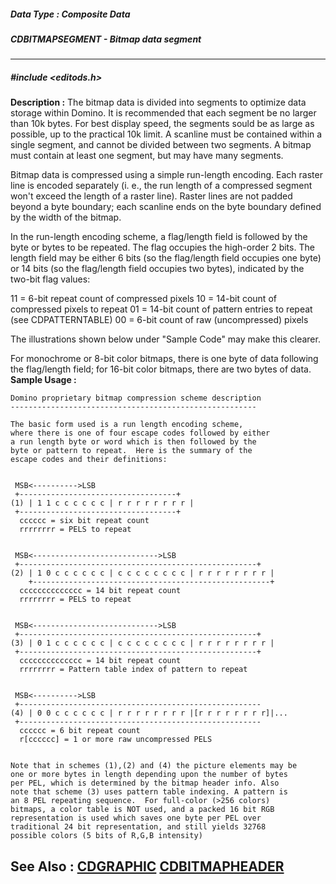 ##### Data Type : Composite Data
##### CDBITMAPSEGMENT - Bitmap data segment
---
##### #include <editods.h>
**Description :**
The bitmap data is divided into segments to optimize data storage within 
Domino.  It is recommended that each segment be no larger than 10k bytes.  For 
best display speed, the segments sould be as large as possible, up to the 
practical 10k limit.  A scanline must be contained within a single segment, and 
cannot be divided between two segments.  A bitmap must contain at least one 
segment, but may have many segments.

Bitmap data is compressed using a simple run-length encoding.  Each raster line 
is encoded separately (i. e., the run length of a compressed segment won't 
exceed the length of a raster line).  Raster lines are not padded beyond a byte 
boundary;  each scanline ends on the byte boundary defined by the width of the 
bitmap.

In the run-length encoding scheme, a flag/length field is followed by the byte 
or bytes to be repeated.  The flag occupies the high-order 2 bits.  The length 
field may be either 6 bits (so the flag/length field occupies one byte) or 14 
bits (so the flag/length field occupies two bytes), indicated by the two-bit 
flag values:

 11 = 6-bit repeat count of compressed pixels
 10 = 14-bit count of compressed pixels to repeat
 01 = 14-bit count of pattern entries to repeat (see CDPATTERNTABLE)
         00 = 6-bit count of raw (uncompressed) pixels

The illustrations shown below under "Sample Code" may make this clearer.

For monochrome or 8-bit color bitmaps, there is one byte of data following the 
flag/length field;  for 16-bit color bitmaps, there are two bytes of data.
**Sample Usage :**
```
Domino proprietary bitmap compression scheme description
-------------------------------------------------------

The basic form used is a run length encoding scheme,
where there is one of four escape codes followed by either 
a run length byte or word which is then followed by the 
byte or pattern to repeat.  Here is the summary of the 
escape codes and their definitions:


 MSB<---------->LSB
 +-----------------------------------+
(1) | 1 1 c c c c c c | r r r r r r r r |
 +-----------------------------------+
  cccccc = six bit repeat count
  rrrrrrrr = PELS to repeat


 MSB<---------------------------->LSB
 +-----------------------------------------------------+
(2) | 1 0 c c c c c c | c c c c c c c c | r r r r r r r r |
	+-----------------------------------------------------+
  cccccccccccccc = 14 bit repeat count
  rrrrrrrr = PELS to repeat


 MSB<---------------------------->LSB
 +-----------------------------------------------------+
(3) | 0 1 c c c c c c | c c c c c c c c | r r r r r r r r |
 +-----------------------------------------------------+
  cccccccccccccc = 14 bit repeat count
  rrrrrrrr = Pattern table index of pattern to repeat 


 MSB<---------->LSB
 +------------------------------------------------------
(4) | 0 0 c c c c c c | r r r r r r r r |[r r r r r r r r]|...
 +------------------------------------------------------
  cccccc = 6 bit repeat count
  r[cccccc] = 1 or more raw uncompressed PELS  


Note that in schemes (1),(2) and (4) the picture elements may be 
one or more bytes in length depending upon the number of bytes
per PEL, which is determined by the bitmap header info. Also
note that scheme (3) uses pattern table indexing. A pattern is
an 8 PEL repeating sequence.  For full-color (>256 colors) 
bitmaps, a color table is NOT used, and a packed 16 bit RGB
representation is used which saves one byte per PEL over 
traditional 24 bit representation, and still yields 32768 
possible colors (5 bits of R,G,B intensity)

```
**See Also :**
[CDGRAPHIC](D:/md_files/CDGRAPHIC.md)
[CDBITMAPHEADER](D:/md_files/CDBITMAPHEADER.md)
---
